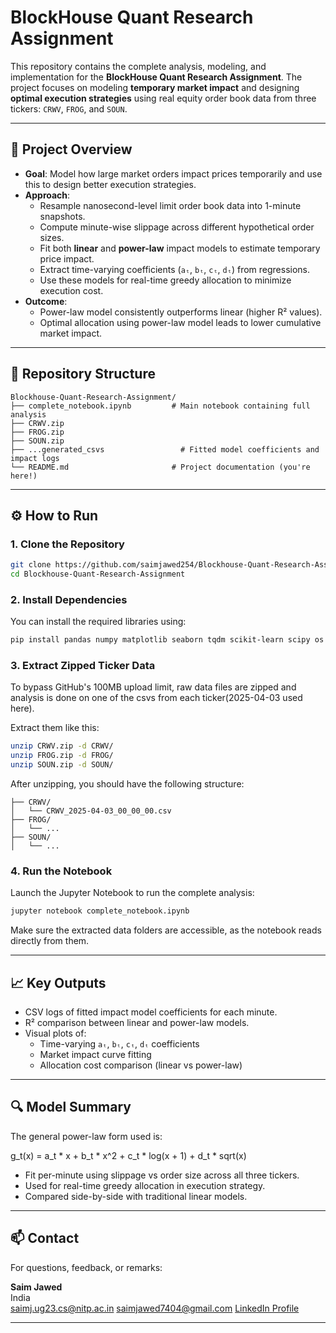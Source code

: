 # BlockHouse Quant Research Assignment

This repository contains the complete analysis, modeling, and implementation for the **BlockHouse Quant Research Assignment**. The project focuses on modeling **temporary market impact** and designing **optimal execution strategies** using real equity order book data from three tickers: `CRWV`, `FROG`, and `SOUN`.

---

## 🧠 Project Overview

- **Goal**: Model how large market orders impact prices temporarily and use this to design better execution strategies.
- **Approach**:
  - Resample nanosecond-level limit order book data into 1-minute snapshots.
  - Compute minute-wise slippage across different hypothetical order sizes.
  - Fit both **linear** and **power-law** impact models to estimate temporary price impact.
  - Extract time-varying coefficients (`aₜ`, `bₜ`, `cₜ`, `dₜ`) from regressions.
  - Use these models for real-time greedy allocation to minimize execution cost.
- **Outcome**:
  - Power-law model consistently outperforms linear (higher R² values).
  - Optimal allocation using power-law model leads to lower cumulative market impact.

---

## 📁 Repository Structure

```
Blockhouse-Quant-Research-Assignment/
├── complete_notebook.ipynb         # Main notebook containing full analysis
├── CRWV.zip
├── FROG.zip
├── SOUN.zip
├── ...generated_csvs                 # Fitted model coefficients and impact logs
└── README.md                       # Project documentation (you're here!)
```

---

## ⚙️ How to Run

### 1. Clone the Repository

```bash
git clone https://github.com/saimjawed254/Blockhouse-Quant-Research-Assignment.git
cd Blockhouse-Quant-Research-Assignment
```

### 2. Install Dependencies

You can install the required libraries using:

```bash
pip install pandas numpy matplotlib seaborn tqdm scikit-learn scipy os glob
```

### 3. Extract Zipped Ticker Data

To bypass GitHub's 100MB upload limit, raw data files are zipped and analysis is done on one of the csvs from each ticker(2025-04-03 used here).

Extract them like this:

```bash
unzip CRWV.zip -d CRWV/
unzip FROG.zip -d FROG/
unzip SOUN.zip -d SOUN/
```

After unzipping, you should have the following structure:

```
├── CRWV/
│   └── CRWV_2025-04-03_00_00_00.csv
├── FROG/
│   └── ...
├── SOUN/
│   └── ...
```

### 4. Run the Notebook

Launch the Jupyter Notebook to run the complete analysis:

```bash
jupyter notebook complete_notebook.ipynb
```

Make sure the extracted data folders are accessible, as the notebook reads directly from them.

---

## 📈 Key Outputs

- CSV logs of fitted impact model coefficients for each minute.
- R² comparison between linear and power-law models.
- Visual plots of:
  - Time-varying `aₜ`, `bₜ`, `cₜ`, `dₜ` coefficients
  - Market impact curve fitting
  - Allocation cost comparison (linear vs power-law)

---

## 🔍 Model Summary

The general power-law form used is:

g_t(x) = a_t * x + b_t * x^2 + c_t * log(x + 1) + d_t * sqrt(x)

- Fit per-minute using slippage vs order size across all three tickers.
- Used for real-time greedy allocation in execution strategy.
- Compared side-by-side with traditional linear models.

---

## 📫 Contact

For questions, feedback, or remarks:

**Saim Jawed**  
India  
saimj.ug23.cs@nitp.ac.in
saimjawed7404@gmail.com
[LinkedIn Profile](https://linkedin.com/in/saim-jawed)

---
